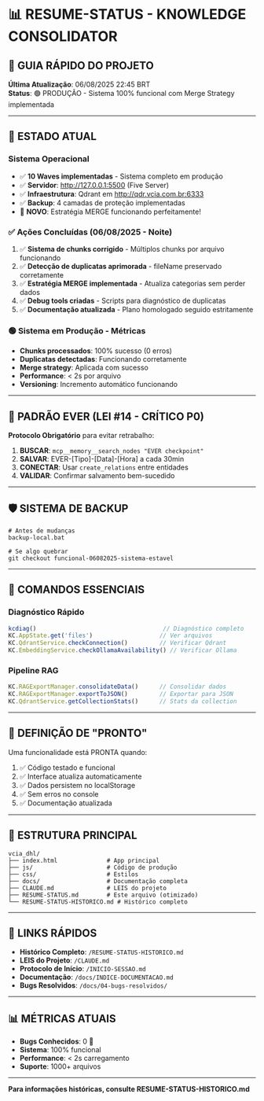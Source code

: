 # 📊 RESUME-STATUS - KNOWLEDGE CONSOLIDATOR
## 🎯 GUIA RÁPIDO DO PROJETO

**Última Atualização**: 06/08/2025 22:45 BRT  
**Status**: 🟢 PRODUÇÃO - Sistema 100% funcional com Merge Strategy implementada

---

## 🚀 ESTADO ATUAL

### Sistema Operacional
- ✅ **10 Waves implementadas** - Sistema completo em produção
- ✅ **Servidor**: http://127.0.0.1:5500 (Five Server)
- ✅ **Infraestrutura**: Qdrant em http://qdr.vcia.com.br:6333
- ✅ **Backup**: 4 camadas de proteção implementadas
- 🎯 **NOVO**: Estratégia MERGE funcionando perfeitamente!

### ✅ Ações Concluídas (06/08/2025 - Noite)
1. ✅ **Sistema de chunks corrigido** - Múltiplos chunks por arquivo funcionando
2. ✅ **Detecção de duplicatas aprimorada** - fileName preservado corretamente
3. ✅ **Estratégia MERGE implementada** - Atualiza categorias sem perder dados
4. ✅ **Debug tools criadas** - Scripts para diagnóstico de duplicatas
5. ✅ **Documentação atualizada** - Plano homologado seguido estritamente

### 🟢 Sistema em Produção - Métricas
- **Chunks processados**: 100% sucesso (0 erros)
- **Duplicatas detectadas**: Funcionando corretamente
- **Merge strategy**: Aplicada com sucesso
- **Performance**: < 2s por arquivo
- **Versioning**: Incremento automático funcionando

---

## 🔴 PADRÃO EVER (LEI #14 - CRÍTICO P0)

**Protocolo Obrigatório** para evitar retrabalho:
1. **BUSCAR**: `mcp__memory__search_nodes "EVER checkpoint"`
2. **SALVAR**: EVER-[Tipo]-[Data]-[Hora] a cada 30min
3. **CONECTAR**: Usar `create_relations` entre entidades
4. **VALIDAR**: Confirmar salvamento bem-sucedido

---

## 🛡️ SISTEMA DE BACKUP

```batch
# Antes de mudanças
backup-local.bat

# Se algo quebrar
git checkout funcional-06082025-sistema-estavel
```

---

## 📝 COMANDOS ESSENCIAIS

### Diagnóstico Rápido
```javascript
kcdiag()                                    // Diagnóstico completo
KC.AppState.get('files')                   // Ver arquivos
KC.QdrantService.checkConnection()         // Verificar Qdrant
KC.EmbeddingService.checkOllamaAvailability() // Verificar Ollama
```

### Pipeline RAG
```javascript
KC.RAGExportManager.consolidateData()      // Consolidar dados
KC.RAGExportManager.exportToJSON()         // Exportar para JSON
KC.QdrantService.getCollectionStats()      // Stats da collection
```

---

## 🎯 DEFINIÇÃO DE "PRONTO"

Uma funcionalidade está PRONTA quando:
1. ✅ Código testado e funcional
2. ✅ Interface atualiza automaticamente  
3. ✅ Dados persistem no localStorage
4. ✅ Sem erros no console
5. ✅ Documentação atualizada

---

## 📁 ESTRUTURA PRINCIPAL

```
vcia_dhl/
├── index.html              # App principal
├── js/                     # Código de produção
├── css/                    # Estilos
├── docs/                   # Documentação completa
├── CLAUDE.md               # LEIS do projeto
├── RESUME-STATUS.md        # Este arquivo (otimizado)
└── RESUME-STATUS-HISTORICO.md # Histórico completo
```

---

## 🔗 LINKS RÁPIDOS

- **Histórico Completo**: `/RESUME-STATUS-HISTORICO.md`
- **LEIS do Projeto**: `/CLAUDE.md`
- **Protocolo de Início**: `/INICIO-SESSAO.md`
- **Documentação**: `/docs/INDICE-DOCUMENTACAO.md`
- **Bugs Resolvidos**: `/docs/04-bugs-resolvidos/`

---

## 📊 MÉTRICAS ATUAIS

- **Bugs Conhecidos**: 0 🎉
- **Sistema**: 100% funcional
- **Performance**: < 2s carregamento
- **Suporte**: 1000+ arquivos

---

**Para informações históricas, consulte RESUME-STATUS-HISTORICO.md**